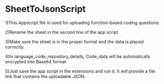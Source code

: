 # SheetToJsonScript

1)This Appscript file is used for uploading function-based coding questions.

2)Rename the sheet in the second line of the app script

3)Make sure the sheet is in the proper format and the data is placed correctly.

4)In language_code_repository_details, Code_data will be automatically encrypted into Base64 format

5)Just save the app script in the extensions and run it. It will provide a file link that contains the uploadable JSON.

